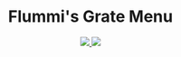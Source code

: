 <div align="center">
  <h1>Flummi's Grate Menu</h1>

  <a href="https://github.com/Flummidill/Flummis.Grate.Menu/compare/faa290e...1.7.0">
    <img src="https://img.shields.io/badge/view-changelog-lime?style=for-the-badge"</img>
  </a>
  
  <a href="https://github.com/Flummidill/Flummis.Grate.Menu/releases">
    <img src="https://img.shields.io/github/downloads/Flummidill/Flummis.Grate.Menu/Release5/Flummis_Grate_Menu.dll?style=for-the-badge&label=Downloads&color=lime"</img>
  </a>
</div>
